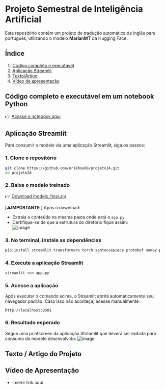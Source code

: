 # Projeto Semestral de Inteligência Artificial

Este repositório contém um projeto de tradução automática de inglês para português, utilizando o modelo **MarianMT** da Hugging Face.

## Índice
1. [Código completo e executável](#Código-completo-e-executável-em-um-notebook-Python)
2. [Aplicação Streamlit](#Aplicação-Streamlit)
3. [Texto/Artigo](#texto--artigo-do-projeto)
4. [Vídeo de apresentação](#Vídeo-de-Apresentação)

## Código completo e executável em um notebook Python

👉 [Acesse o notebook aqui](Projeto_IA.ipynb)

##  Aplicação Streamlit
Para consumir o modelo via uma aplicação Streamlit, siga os passos:

### 1. Clone o repositório

```bash
git clone https://github.com/erikhsu08/projetoIA.git
cd projetoIA
```

### 2. Baixe o modelo treinado
👉 [Download modelo_final.zip](https://drive.google.com/file/d/1NyLsw22E6XrfyftoYIfC9zzd3Y3btcXt/view?usp=sharing)

[⚠️**IMPORTANTE** ] Após o download:
 - Extraia o conteúdo na mesma pasta onde está o `app.py`
 - Certifique-se de que a estrutura do diretório fique assim:  
![image](https://github.com/user-attachments/assets/c822ff1e-4bde-4271-8b32-f92e67a6e1ef)

### 3. No terminal, instale as dependências

```bash
pip install streamlit transformers torch sentencepiece protobuf numpy pillow
```

### 4. Execute a aplicação Streamlit

```bash
streamlit run app.py
```

### 5. Acesse a aplicação

Após executar o comando acima, o Streamlit abrirá automaticamente seu navegador padrão. Caso isso não aconteça, acesse manualmente:

```
http://localhost:8501
```

### 6. Resultado esperado
Segue uma printscreen da aplicação Streamlit que deverá ser exibida para consumo do modelo desenvolvido:
![image](https://github.com/user-attachments/assets/9631e39b-a201-4e3b-9263-93850773add1)



## Texto / Artigo do Projeto

## Vídeo de Apresentação
- inserir link aqui
